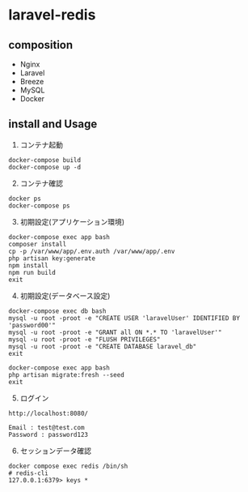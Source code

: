 # laravel-redis

## composition
- Nginx
- Laravel
- Breeze
- MySQL
- Docker

## install and Usage
1. コンテナ起動
```shell
docker-compose build
docker-compose up -d
```

2. コンテナ確認
```shell
docker ps
docker-compose ps
```

3. 初期設定(アプリケーション環境)
```shell
docker-compose exec app bash
composer install
cp -p /var/www/app/.env.auth /var/www/app/.env
php artisan key:generate
npm install
npm run build
exit
```

4. 初期設定(データベース設定)
```shell
docker-compose exec db bash
mysql -u root -proot -e "CREATE USER 'laravelUser' IDENTIFIED BY 'password00'"
mysql -u root -proot -e "GRANT all ON *.* TO 'laravelUser'"
mysql -u root -proot -e "FLUSH PRIVILEGES"
mysql -u root -proot -e "CREATE DATABASE laravel_db"
exit
```
```shell
docker-compose exec app bash
php artisan migrate:fresh --seed
exit
```

5. ログイン
```
http://localhost:8080/
```
```
Email : test@test.com
Password : password123
```

6. セッションデータ確認
```
docker compose exec redis /bin/sh
# redis-cli
127.0.0.1:6379> keys *
```
